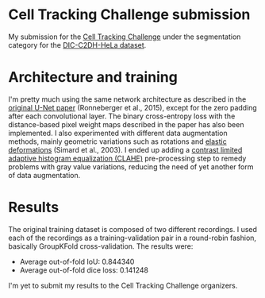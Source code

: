 # Cell Tracking Challenge submission

My submission for the [Cell Tracking Challenge](https://celltrackingchallenge.net/) under the segmentation category for the [DIC-C2DH-HeLa dataset](https://celltrackingchallenge.net/2d-datasets/).

# Architecture and training

I'm pretty much using the same network architecture as described in the [original U-Net paper](https://arxiv.org/abs/1505.04597) (Ronneberger et al., 2015), except for the zero padding after each convolutional layer. The binary cross-entropy loss with the distance-based pixel weight maps described in the paper has also been implemented. I also experimented with different data augmentation methods, mainly geometric variations such as rotations and [elastic deformations](https://ieeexplore.ieee.org/document/1227801) (Simard et al., 2003). I ended up adding a [contrast limited adaptive histogram equalization (CLAHE)](https://docs.opencv.org/4.x/d5/daf/tutorial_py_histogram_equalization.html) pre-processing step to remedy problems with gray value variations, reducing the need of yet another form of data augmentation.

# Results

The original training dataset is composed of two different recordings. I used each of the recordings as a training-validation pair in a round-robin fashion, basically GroupKFold cross-validation. The results were:

- Average out-of-fold IoU: 0.844340
- Average out-of-fold dice loss: 0.141248

I'm yet to submit my results to the Cell Tracking Challenge organizers.